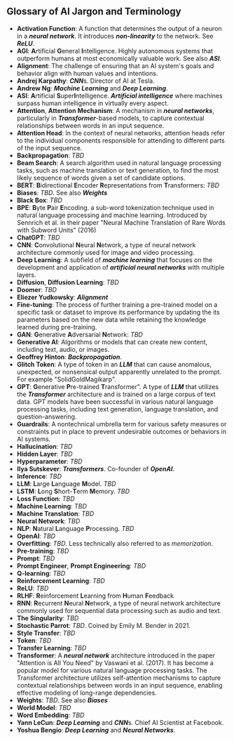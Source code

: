 ## Glossary of AI Jargon and Terminology

- **Activation Function**: A function that determines the output of a neuron in a ***neural network***. It introduces ***non-linearity*** to the network. See ***ReLU***.
- **AGI**: **A**rtificial **G**eneral **I**ntelligence. Highly autonomous systems that outperform humans at most economically valuable work. See also ***ASI***.
- **Alignment**: The challenge of ensuring that an AI system's goals and behavior align with human values and intentions.
- **Andrej Karpathy**: ***CNN***s. Director of AI at Tesla.
- **Andrew Ng**: ***Machine Learning*** and ***Deep Learning***.
- **ASI**: **A**rtificial **S**uper**I**ntelligence. ***Artificial intelligence*** where machines surpass human intelligence in virtually every aspect.
- **Attention**, **Attention Mechanism**: A mechanism in ***neural networks***, particularly in ***Transformer***-based models, to capture contextual relationships between words in an input sequence.
- **Attention Head**: In the context of neural networks, attention heads refer to the individual components responsible for attending to different parts of the input sequence.
- **Backpropagation**: *TBD*
- **Beam Search**: A search algorithm used in natural language processing tasks, such as machine translation or text generation, to find the most likely sequence of words given a set of candidate options.
- **BERT**: **B**idirectional **E**ncoder **R**epresentations from **T**ransformers: *TBD*
- **Biases**: *TBD*. See also ***Weights***
- **Black Box**: *TBD*
- **BPE**: **B**yte **P**air **E**ncoding. a sub-word tokenization technique used in natural language processing and machine learning. Introduced by Sennrich et al. in their paper "Neural Machine Translation of Rare Words with Subword Units" (2016)
- **ChatGPT**: *TBD*
- **CNN**: **C**onvolutional **N**eural **N**etwork, a type of neural network architecture commonly used for image and video processing.
- **Deep Learning**: A subfield of ***machine learning*** that focuses on the development and application of ***artificial neural networks*** with multiple layers.
- **Diffusion**, **Diffusion Learning**: *TBD*
- **Doomer**: *TBD*
- **Eliezer Yudkowsky**: ***Alignment***
- **Fine-tuning**: The process of further training a pre-trained model on a specific task or dataset to improve its performance by updating the its parameters based on the new data while retaining the knowledge learned during pre-training.
- **GAN**: **G**enerative **A**dversarial **N**etwork: *TBD*
- **Generative AI**: Algorithms or models that can create new content, including text, audio, or images.
- **Geoffrey Hinton**: ***Backpropagation***.
- **Glitch Token**: A type of token in an ***LLM*** that can cause anomalous, unexpected, or nonsensical output apparently unrelated to the prompt. For example "SolidGoldMagikarp".
- **GPT**: **G**enerative **P**re-trained **T**ransformer". A type of ***LLM*** that utilizes the ***Transformer*** architecture and is trained on a large corpus of text data. GPT models have been successful in various natural language processing tasks, including text generation, language translation, and question-answering.
- **Guardrails**: A nontechnical umbrella term for various safety measures or constraints put in place to prevent undesirable outcomes or behaviors in AI systems.
- **Hallucination**: *TBD*
- **Hidden Layer**: *TBD*
- **Hyperparameter**: *TBD*
- **Ilya Sutskever**: ***Transformers***. Co-founder of ***OpenAI***.
- **Inference**: *TBD*
- **LLM**: **L**arge **L**anguage **M**odel. *TBD*
- **LSTM**: **L**ong **S**hort-**T**erm **M**emory. *TBD*
- **Loss Function**: *TBD*
- **Machine Learning**: *TBD*
- **Machine Translation**: *TBD*
- **Neural Network**: *TBD*
- **NLP**: **N**atural **L**anguage **P**rocessing. *TBD*
- **OpenAI**: *TBD*
- **Overfitting**: *TBD*. Less technically also referred to as *memorization*.
- **Pre-training**: *TBD*
- **Prompt**: *TBD*
- **Prompt Engineer**, **Prompt Engineering**: *TBD*
- **Q-learning**: *TBD*
- **Reinforcement Learning**: *TBD*
- **ReLU**: *TBD*
- **RLHF**: **R**einforcement **L**earning from **H**uman **F**eedback
- **RNN**: **R**ecurrent **N**eural **N**etwork, a type of neural network architecture commonly used for sequential data processing such as audio and text.
- **The Singularity**: *TBD*
- **Stochastic Parrot**: *TBD*. Coined by Emily M. Bender in 2021.
- **Style Transfer**: *TBD*
- **Token**: *TBD*
- **Transfer Learning**: *TBD*
- **Transformer**: A ***neural network*** architecture introduced in the paper "Attention is All You Need" by Vaswani et al. (2017). It has become a popular model for various natural language processing tasks. The Transformer architecture utilizes self-attention mechanisms to capture contextual relationships between words in an input sequence, enabling effective modeling of long-range dependencies.
- **Weights**: *TBD*. See also ***Biases***
- **World Model**: *TBD*
- **Word Embedding**: *TBD*
- **Yann LeCun**: ***Deep Learning*** and ***CNN***s. Chief AI Scientist at Facebook.
- **Yoshua Bengio**: ***Deep Learning*** and ***Neural Networks***.

